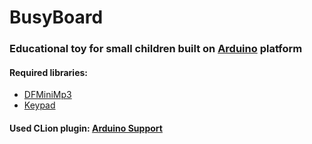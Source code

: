 # BusyBoard
### Educational toy for small children built on [Arduino](https://arduino.cc) platform


#### Required libraries:
- [DFMiniMp3](https://github.com/Makuna/DFMiniMp3/wiki)
- [Keypad](https://github.com/Chris--A/Keypad)
#### Used CLion plugin: [Arduino Support](https://github.com/vsch/CLionArduinoPlugin)

